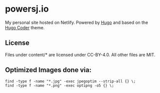 # powersj.io

My personal site hosted on Netlify. Powered by [Hugo](https://gohugo.io) and
based on the [Hugo Coder](https://github.com/luizdepra/hugo-coder/) theme.

## License

Files under content/* are licensed under CC-BY-4.0. All other files are MIT.

## Optimized Images done via:

```shell
find -type f -name "*.jpg" -exec jpegoptim --strip-all {} \;
find -type f -name "*.png" -exec optipng -o5 {} \;
```

